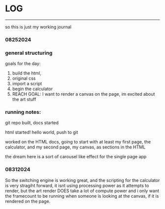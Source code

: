 # LOG
___
so this is just my working journal


### 08252024

### general structuring

goals for the day:

1. build the html, 
2. original css 
3. import a script
4. begin the calculator
5. REACH GOAL: I want to render a canvas on the page, im excited about the art stuff


### running notes:
git repo built, docs started

html started! hello world, push to git

worked on the HTML docs, going to start with at least my first page, the calculator, and my second page, my canvas, as sections in the HTML

the dream here is a sort of carousel like effect for the single page app

### 08312024


So the switching engine is working great, and the scripting for the calculator is very stragiht forward, it isnt using processing power as it attempts to render, but the art render DOES take a lot of compute power and i only want the framecount to be running when someone is looking at the canvas, if it is rendered on the page.


